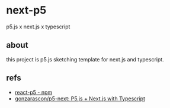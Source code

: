 # next-p5

p5.js x next.js x typescript

## about

this project is p5.js sketching template for next.js and typescript.

## refs

- [react-p5 - npm](https://www.npmjs.com/package/react-p5)
- [gonzarascon/p5-next: P5.js + Next.js with Typescript](https://github.com/gonzarascon/p5-next)
